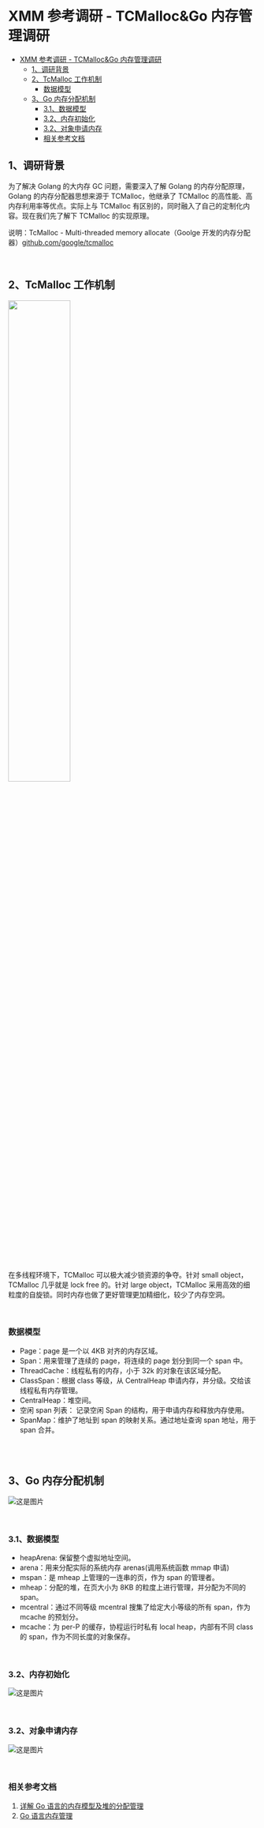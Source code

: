 # XMM 参考调研 - TCMalloc&Go 内存管理调研

- [XMM 参考调研 - TCMalloc&Go 内存管理调研](#xmm-参考调研---tcmallocgo-内存管理调研)
  - [1、调研背景](#1调研背景)
  - [2、TcMalloc 工作机制](#2tcmalloc-工作机制)
    - [数据模型](#数据模型)
  - [3、Go 内存分配机制](#3go-内存分配机制)
    - [3.1、数据模型](#31数据模型)
    - [3.2、内存初始化](#32内存初始化)
    - [3.2、对象申请内存](#32对象申请内存)
    - [相关参考文档](#相关参考文档)

## 1、调研背景

为了解决 Golang 的大内存 GC 问题，需要深入了解 Golang 的内存分配原理，Golang 的内存分配器思想来源于 TCMalloc，他继承了 TCMalloc 的高性能、高内存利用率等优点。实际上与 TCMalloc 有区别的，同时融入了自己的定制化内容。现在我们先了解下 TCMalloc 的实现原理。

说明：TcMalloc - Multi-threaded memory allocate（Goolge 开发的内存分配器）[github.com/google/tcmalloc](https://github.com/google/tcmalloc)

<br />

## 2、TcMalloc 工作机制

<img src=https://raw.githubusercontent.com/heiyeluren/XMM/main/docs/img/ir01.png width=50% />

<br />

在多线程环境下，TCMalloc 可以极大减少锁资源的争夺。针对 small object，TCMalloc 几乎就是 lock free 的。针对 large object，TCMalloc 采用高效的细粒度的自旋锁。同时内存也做了更好管理更加精细化，较少了内存空洞。

<br />

### 数据模型

- Page：page 是一个以 4KB 对齐的内存区域。
- Span：用来管理了连续的 page，将连续的 page 划分到同一个 span 中。
- ThreadCache：线程私有的内存，小于 32k 的对象在该区域分配。
- ClassSpan：根据 class 等级，从 CentralHeap 申请内存，并分级。交给该线程私有内存管理。
- CentralHeap：堆空间。
- 空闲 span 列表： 记录空闲 Span 的结构，用于申请内存和释放内存使用。
- SpanMap：维护了地址到 span 的映射关系。通过地址查询 span 地址，用于 span 合并。

<br />
<br />

## 3、Go 内存分配机制

![这是图片](https://raw.githubusercontent.com/heiyeluren/XMM/main/docs/img/ir02.png)

<br />

### 3.1、数据模型

- heapArena: 保留整个虚拟地址空间。
- arena：用来分配实际的系统内存 arenas(调用系统函数 mmap 申请)
- mspan：是 mheap 上管理的一连串的页，作为 span 的管理者。
- mheap：分配的堆，在页大小为 8KB 的粒度上进行管理，并分配为不同的 span。
- mcentral：通过不同等级 mcentral 搜集了给定大小等级的所有 span，作为 mcache 的预划分。
- mcache：为 per-P 的缓存，协程运行时私有 local heap，内部有不同 class 的 span，作为不同长度的对象保存。

<br />

### 3.2、内存初始化

![这是图片](https://raw.githubusercontent.com/heiyeluren/XMM/main/docs/img/ir03.png)

<br />


### 3.2、对象申请内存

![这是图片](https://raw.githubusercontent.com/heiyeluren/XMM/main/docs/img/ir04.png)

<br />

### 相关参考文档

1. [详解 Go 语言的内存模型及堆的分配管理](https://zhuanlan.zhihu.com/p/76802887)
2. [Go 语言内存管理](https://www.jianshu.com/p/7405b4e11ee2)
